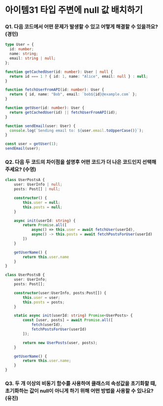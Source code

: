 # 아이템31 타입 주변에 null 값 배치하기

### Q1. 다음 코드에서 어떤 문제가 발생할 수 있고 어떻게 해결할 수 있을까요? (경민)

```ts
type User = {
  id: number;
  name: string;
  email: string | null;
};

function getCachedUser(id: number): User | null {
  return id === 1 ? { id: 1, name: "Alice", email: null } : null;
}

function fetchUserFromAPI(id: number): User {
  return { id, name: "Bob", email: `bob${id}@example.com` };
}

function getUser(id: number): User {
  return getCachedUser(id) || fetchUserFromAPI(id);
}

function sendEmail(user: User) {
  console.log(`Sending email to: ${user.email.toUpperCase()}`);
}

const user = getUser(1);
sendEmail(user);
```
### Q2. 다음  두 코드의 차이점을 설명후 어떤 코드가 더 나은 코드인지 선택해주세요? (수영)
```ts
class UserPostsA {
    user: UserInfo | null;
    posts: Post[] | null;

    constructor() {
        this.user = null;
        this.posts = null;
    }

    async init(userId: string) {
        return Promise.all([
            async() => this.user = await fetchUser(userId),
            async() -> this.posts = await fetchPostsForUser(userId)
        ])
    }

    getUserName() {
        return this.user.name
    }
}

class UserPostsB {
    user: UserInfo;
    posts: Post[];

    constructor(user:UserInfo, posts:Post[]) {
        this.user = user;
        this.posts = posts;
    }

    static async init(userId: string) Promise<UserPosts> {
        const [user, posts] = await Promise.all([
            fetch(userId), 
            fetchPostsForUser(userId)
        ]);

        return new UserPosts(user, posts);
    }

    getUserName() {
        return this.user.name;
    }
}
```

### Q3. 두 개 이상의 비동기 함수를 사용하여 클래스의 속성값을 초기화할 때, 초기화하는 값이 null이 아니게 하기 위해 어떤 방법을 사용할 수 있나요? (유진)
